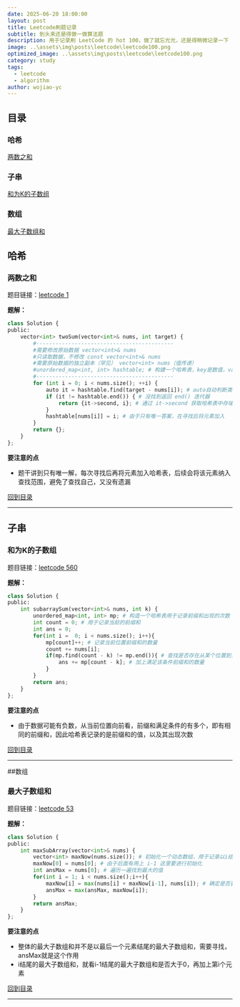 ```yaml
---
date: 2025-06-20 18:00:00
layout: post
title: Leetcode刷题记录
subtitle: 到头来还是得做一做算法题
description: 用于记录刷 LeetCode 的 hot 100，做了就忘光光，还是得稍微记录一下
image: ..\assets\img\posts\leetcode\leetcode100.png
optimized_image: ..\assets\img\posts\leetcode\leetcode100.png
category: study
tags:
  - leetcode
  - algorithm
author: wojiao-yc
---
```


## 目录

### 哈希
[两数之和](#两数之和)

### 子串
[和为K的子数组](#和为K的子数组)

### 数组
[最大子数组和](#最大子数组和)


## 哈希

### 两数之和

题目链接：[leetcode 1](https://leetcode.cn/problems/two-sum/)

**题解：**
```python
class Solution {
public:
    vector<int> twoSum(vector<int>& nums, int target) {
        #-------------------------------------------
        #需要修改原始数据 vector<int>& nums
        #只读取数据，不修改 const vector<int>& nums 
        #需要原始数据的独立副本（罕见） vector<int> nums（值传递）
        #unordered_map<int, int> hashtable; # 构建一个哈希表，key是数值，value是索引
        #-------------------------------------------
        for (int i = 0; i < nums.size(); ++i) {
            auto it = hashtable.find(target - nums[i]); # auto自动判断类型
            if (it != hashtable.end()) { # 没找到返回 end() 迭代器
                return {it->second, i}; # 通过 it->second 获取哈希表中存储的索引
            }
            hashtable[nums[i]] = i; # 由于只有唯一答案，在寻找后将元素加入
        }
        return {};
    }
};
```

**要注意的点**
- 题干讲到只有唯一解，每次寻找后再将元素加入哈希表，后续会将该元素纳入查找范围，避免了查找自己，又没有遗漏

[回到目录](#目录)

---


## 子串

### 和为K的子数组

题目链接：[leetcode 560](https://leetcode.cn/problems/subarray-sum-equals-k/description/?envType=study-plan-v2&envId=top-100-liked)

**题解：**
```python
class Solution {
public:
    int subarraySum(vector<int>& nums, int k) {
        unordered_map<int, int> mp; # 构造一个哈希表用于记录前缀和出现的次数
        int count = 0; # 用于记录当前的前缀和
        int ans = 0; 
        for(int i =  0; i < nums.size(); i++){
            mp[count]++; # 记录当前位置前缀和的数量
            count += nums[i];
            if(mp.find(count - k) != mp.end()){ # 查找是否存在从某个位置到当前位置和为K
                ans += mp[count - k]; # 加上满足该条件前缀和的数量
            }
        }
        return ans;
    }
};
```

**要注意的点**
- 由于数据可能有负数，从当前位置向前看，前缀和满足条件的有多个，即有相同的前缀和，因此哈希表记录的是前缀和的值，以及其出现次数

[回到目录](#目录)

--- 

##数组

### 最大子数组和

题目链接：[leetcode 53](https://leetcode.cn/problems/maximum-subarray/description/?envType=study-plan-v2&envId=top-100-liked)

**题解：**
```python
class Solution {
public:
    int maxSubArray(vector<int>& nums) {
        vector<int> maxNow(nums.size()); # 初始化一个动态数组，用于记录以i结尾的最大子数组和
        maxNow[0] = nums[0]; # 由于后面有用上 i-1 这里要进行初始化
        int ansMax = nums[0]; # 遍历一遍找到最大的值
        for(int i = 1; i < nums.size();i++){
            maxNow[i] = max(nums[i] + maxNow[i-1], nums[i]); # 确定是否要加上前面的部分
            ansMax = max(ansMax, maxNow[i]);
        }
        return ansMax;
    }
};

```

**要注意的点**
- 整体的最大子数组和并不是以最后一个元素结尾的最大子数组和，需要寻找，ansMax就是这个作用
- i结尾的最大子数组和，就看i-1结尾的最大子数组和是否大于0，再加上第i个元素

[回到目录](#目录)

--- 